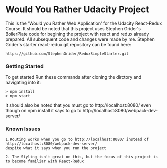 # Would You Rather Udacity Project

This is the 'Would you Rather Web Application' for the Udacity React-Redux Course. It should be noted that this project uses Stephen Grider's BoilerPlate code for begining the project with react and redux already prepared. All subsequent code and changes were made by me.
Stephen Grider's starter react-redux git repository can be found here:
```
https://github.com/StephenGrider/ReduxSimpleStarter.git
```

### Getting Started

To get started Run these commands after cloning the dirctory and navigating into it:

```
> npm install
> npm start
```
It should also be noted that you must go to http://localhost:8080/ even though on npm install it says to go to 
 http://localhost:8080/webpack-dev-server/

### Known Issues
```
1.Routing works when you go to http://localhost:8080/ instead of http://localhost:8080/webpack-dev-server/
despite what it says when you run the project
```

```
2. The Styling isn't great on this, but the focus of this project is to become familiar with React-Redux
```
